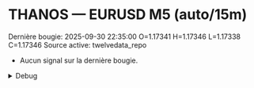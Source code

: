 # THANOS — EURUSD M5 (auto/15m)
Dernière bougie: 2025-09-30 22:35:00  O=1.17341  H=1.17346  L=1.17338  C=1.17346
Source active: twelvedata_repo

- Aucun signal sur la dernière bougie.

<details><summary>Debug</summary>

- TD_API_KEY manquant.

</details>